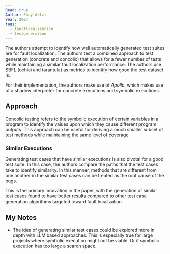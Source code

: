 ```yaml
---
Read: true
Author: Shay Artzi
Year: 2007
tags:
  - faultlocalization
  - testgeneration
---
```

The authors attempt to identify how well automatically generated test suites are for fault localization. The authors test a combined approach to test generation (concrete and concolic) that allows for a fewer number of tests while maintaining a similar fault localization performance. The authors use SBFL (ochiai and tarantula) as metrics to identify how good the test dataset is.

For their implementation, the authors make use of *Apollo*, which makes use of a shadow interpreter for concrete executions and symbolic executions.
## Approach
Concolic testing refers to the symbolic execution of certain variables in a program to identify the values upon which they cause different program outputs. This approach can be useful for deriving a much smaller subset of test methods while maintaining the same level of coverage.
### Similar Executions
Generating test cases that have similar executions is also pivotal for a good test suite. In this case, the authors compare the paths that the test cases take to identify similarity. In this manner, methods that are different from one another in the similar test cases can be treated as the root cause of the bugs.

This is the primary innovation in the paper, with the generation of similar test cases found to have better results compared to other test case generation algorithms targeted toward fault localization.
## My Notes
- The idea of generating similar test cases could be explored more in depth with LLM based approaches. This is especially true for large projects where symbolic execution might not be viable. Or if symbolic execution has too large a search space.